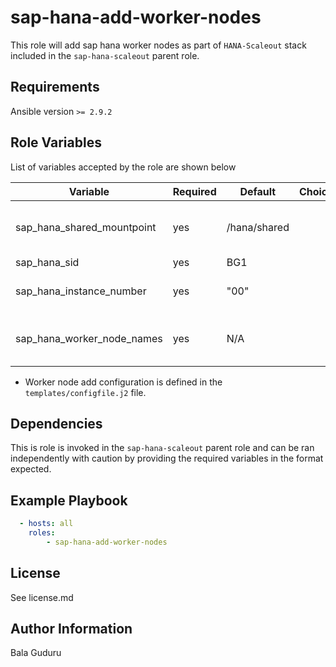 sap-hana-add-worker-nodes
=========

This role will add sap hana worker nodes as part of `HANA-Scaleout` stack included in the `sap-hana-scaleout` parent role.

Requirements
------------

Ansible version `>= 2.9.2`

Role Variables
--------------

List of variables accepted by the role are shown below

| Variable                    | Required | Default      | Choices | Comments                                 |
|-----------------------------|----------|--------------|---------|------------------------------------------|
| sap_hana_shared_mountpoint  | yes      | /hana/shared |         | Mountpoint for HANA shared volume        |
| sap_hana_sid                | yes      | BG1          |         | HANA SID                                 |
| sap_hana_instance_number    | yes      | "00"         |         | HANA instance number                     |
| sap_hana_worker_node_names  | yes      | N/A          |         | HANA worker node names                   |

* Worker node add configuration is defined in the `templates/configfile.j2` file.

Dependencies
------------

This is role is invoked in the `sap-hana-scaleout` parent role and can be ran independently with caution by providing the required variables in the format expected.

Example Playbook
----------------

```yaml
  - hosts: all
    roles:
        - sap-hana-add-worker-nodes
```

License
-------

See license.md

Author Information
------------------

Bala Guduru
